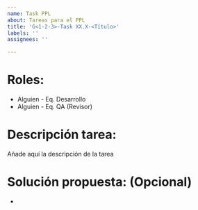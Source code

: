```yaml
---
name: Task PPL
about: Tareas para el PPL
title: 'G<1-2-3>-Task XX.X-<Título>'
labels: ''
assignees: ''

---
```


# **Roles:**
- Alguien - Eq. Desarrollo
- Alguien - Eq. QA (Revisor)

# **Descripción tarea:**
Añade aquí la descripción de la tarea

# **Solución propuesta: (Opcional)**
-
